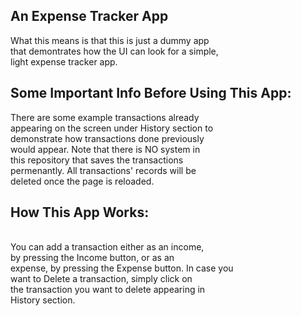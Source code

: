 ## An Expense Tracker App
What this means is that this is just a dummy app <br />that demontrates how the UI can look for a simple,<br /> light expense tracker app. <br />
## Some Important Info Before Using This App:
There are some example transactions already <br />appearing on the screen under History section to
<br />demonstrate how transactions done previously<br />would appear. Note that there is NO system in <br />this repository that saves the transactions <br />permenantly. All transactions' records will be <br />deleted once the page is reloaded.<br />
## How This App Works:

<br />You can add a transaction either as an income, <br />by pressing the Income button, or as an <br />expense, by pressing the Expense button. In case you <br />want to Delete a transaction, simply click on <br />the transaction you want to delete appearing in <br />History section.